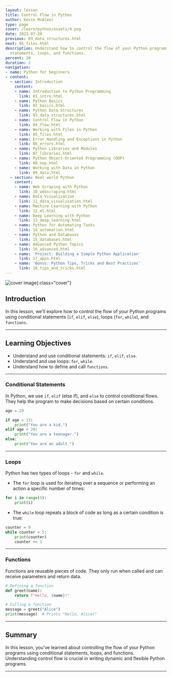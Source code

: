 ```yaml
---
layout: lesson
title: Control Flow in Python
author: Kevin McAleer
type: page
cover: /learn/python/assets/4.png
date: 2023-07-20
previous: 03_data_structures.html
next: 05_files.html
description: Understand how to control the flow of your Python programs using conditional
  statements, loops, and functions.
percent: 20
duration: 2
navigation:
- name: Python for beginners
- content:
  - section: Introduction
    content:
    - name: Introduction to Python Programming
      link: 01_intro.html
    - name: Python Basics
      link: 02_basics.html
    - name: Python Data Structures
      link: 03_data_structures.html
    - name: Control Flow in Python
      link: 04_flow.html
    - name: Working with Files in Python
      link: 05_files.html
    - name: Error Handling and Exceptions in Python
      link: 06_errors.html
    - name: Python Libraries and Modules
      link: 07_libraries.html
    - name: Python Object-Oriented Programming (OOP)
      link: 08_oop.html
    - name: Working with Data in Python
      link: 09_data.html
  - section: Real world Python
    content:
    - name: Web Scraping with Python
      link: 10_webscraping.html
    - name: Data Visualization
      link: 11_data_visualisation.html
    - name: Machine Learning with Python
      link: 12_ml.html
    - name: Deep Learning with Python
      link: 13_deep_learning.html
    - name: Python for Automating Tasks
      link: 14_automation.html
    - name: Python and Databases
      link: 15_databases.html
    - name: Advanced Python Topics
      link: 16_advanced.html
    - name: 'Project: Building a Simple Python Application'
      link: 17_apps.html
    - name: 'Bonus: Python Tips, Tricks and Best Practices'
      link: 18_tips_and_tricks.html
---
```



![cover image]({{page.cover}}){:class="cover"}

## Introduction

In this lesson, we'll explore how to control the flow of your Python programs using conditional statements (`if`, `elif`, `else`), loops (`for`, `while`), and `functions`.

---

## Learning Objectives

- Understand and use conditional statements: `if`, `elif`, `else`.
- Understand and use loops: `for`, `while`.
- Understand how to define and call `functions`.

---

### Conditional Statements

In Python, we use `if`, `elif` (else if), and `else` to control conditional flows. They help the program to make decisions based on certain conditions.

```python
age = 20

if age < 13:
    print("You are a kid.")
elif age < 20:
    print("You are a teenager.")
else:
    print("You are an adult.")
```

---

### Loops

Python has two types of loops - `for` and `while`.

- The `for` loop is used for iterating over a sequence or performing an action a specific number of times:

```python
for i in range(5):
    print(i)
```

- The `while` loop repeats a block of code as long as a certain condition is true:

```python
counter = 0
while counter < 5:
    print(counter)
    counter += 1
```

---

### Functions

Functions are reusable pieces of code. They only run when called and can receive parameters and return data.

```python
# Defining a function
def greet(name):
    return f"Hello, {name}!"

# Calling a function
message = greet("Alice")
print(message)  # Prints "Hello, Alice!"
```

---

## Summary

In this lesson, you've learned about controlling the flow of your Python programs using conditional statements, loops, and functions. Understanding control flow is crucial in writing dynamic and flexible Python programs.

---
